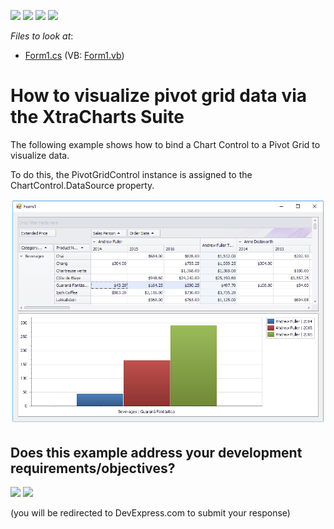 <!-- default badges list -->
![](https://img.shields.io/endpoint?url=https://codecentral.devexpress.com/api/v1/VersionRange/128582687/13.1.4%2B)
[![](https://img.shields.io/badge/Open_in_DevExpress_Support_Center-FF7200?style=flat-square&logo=DevExpress&logoColor=white)](https://supportcenter.devexpress.com/ticket/details/E2911)
[![](https://img.shields.io/badge/📖_How_to_use_DevExpress_Examples-e9f6fc?style=flat-square)](https://docs.devexpress.com/GeneralInformation/403183)
[![](https://img.shields.io/badge/💬_Leave_Feedback-feecdd?style=flat-square)](#does-this-example-address-your-development-requirementsobjectives)
<!-- default badges end -->
<!-- default file list -->
*Files to look at*:

* [Form1.cs](./CS/XtraPivotGrid_ChartsIntegration/Form1.cs) (VB: [Form1.vb](./VB/XtraPivotGrid_ChartsIntegration/Form1.vb))
<!-- default file list end -->
# How to visualize pivot grid data via the XtraCharts Suite


The following example shows how to bind a Chart Control to a Pivot Grid to visualize data.</p><p>To do this, the PivotGridControl instance is assigned to the ChartControl.DataSource property.

![screenshot](https://github.com/DevExpress-Examples/how-to-visualize-pivot-grid-data-via-the-xtracharts-suite-e2911/blob/13.1.4%2B/images/screenshot.png)


<!-- feedback -->
## Does this example address your development requirements/objectives?

[<img src="https://www.devexpress.com/support/examples/i/yes-button.svg"/>](https://www.devexpress.com/support/examples/survey.xml?utm_source=github&utm_campaign=winforms-visualize-pivot-grid-data-in-chart&~~~was_helpful=yes) [<img src="https://www.devexpress.com/support/examples/i/no-button.svg"/>](https://www.devexpress.com/support/examples/survey.xml?utm_source=github&utm_campaign=winforms-visualize-pivot-grid-data-in-chart&~~~was_helpful=no)

(you will be redirected to DevExpress.com to submit your response)
<!-- feedback end -->
